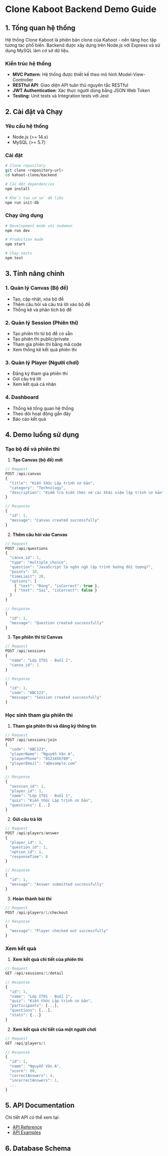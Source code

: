 # Clone Kaboot Backend Demo Guide

## 1. Tổng quan hệ thống

Hệ thống Clone Kaboot là phiên bản clone của Kahoot - nền tảng học tập tương tác phổ biến. Backend được xây dựng trên Node.js với Express và sử dụng MySQL làm cơ sở dữ liệu.

### Kiến trúc hệ thống

- **MVC Pattern**: Hệ thống được thiết kế theo mô hình Model-View-Controller
- **RESTful API**: Giao diện API tuân thủ nguyên tắc RESTful
- **JWT Authentication**: Xác thực người dùng bằng JSON Web Token
- **Testing**: Unit tests và Integration tests với Jest

## 2. Cài đặt và Chạy

### Yêu cầu hệ thống

- Node.js (>= 14.x)
- MySQL (>= 5.7)

### Cài đặt

```bash
# Clone repository
git clone <repository-url>
cd kahoot-clone/backend

# Cài đặt dependencies
npm install

# Khởi tạo cơ sở dữ liệu
npm run init-db
```

### Chạy ứng dụng

```bash
# Development mode với nodemon
npm run dev

# Production mode
npm start

# Chạy tests
npm test
```

## 3. Tính năng chính

### 1. Quản lý Canvas (Bộ đề)

- Tạo, cập nhật, xóa bộ đề
- Thêm câu hỏi và câu trả lời vào bộ đề
- Thống kê và phân tích bộ đề

### 2. Quản lý Session (Phiên thi)

- Tạo phiên thi từ bộ đề có sẵn
- Tạo phiên thi public/private
- Tham gia phiên thi bằng mã code
- Xem thống kê kết quả phiên thi

### 3. Quản lý Player (Người chơi)

- Đăng ký tham gia phiên thi
- Gửi câu trả lời
- Xem kết quả cá nhân

### 4. Dashboard

- Thống kê tổng quan hệ thống
- Theo dõi hoạt động gần đây
- Báo cáo kết quả

## 4. Demo luồng sử dụng

### Tạo bộ đề và phiên thi

1. **Tạo Canvas (bộ đề) mới**

```javascript
// Request
POST /api/canvas
{
  "title": "Kiến thức Lập trình cơ bản",
  "category": "Technology",
  "description": "Kiểm tra kiến thức về các khái niệm lập trình cơ bản"
}

// Response
{
  "id": 1,
  "message": "Canvas created successfully"
}
```

2. **Thêm câu hỏi vào Canvas**

```javascript
// Request
POST /api/questions
{
  "canva_id": 1,
  "type": "multiple_choice",
  "question": "JavaScript là ngôn ngữ lập trình hướng đối tượng?",
  "points": 10,
  "timeLimit": 20,
  "options": [
    { "text": "Đúng", "isCorrect": true },
    { "text": "Sai", "isCorrect": false }
  ]
}

// Response
{
  "id": 1,
  "message": "Question created successfully"
}
```

3. **Tạo phiên thi từ Canvas**

```javascript
// Request
POST /api/sessions
{
  "name": "Lớp IT01 - Buổi 1",
  "canva_id": 1
}

// Response
{
  "id": 1,
  "code": "ABC123",
  "message": "Session created successfully"
}
```

### Học sinh tham gia phiên thi

1. **Tham gia phiên thi và đăng ký thông tin**

```javascript
// Request
POST /api/sessions/join
{
  "code": "ABC123",
  "playerName": "Nguyễn Văn A",
  "playerPhone": "0123456789",
  "playerEmail": "a@example.com"
}

// Response
{
  "session_id": 1,
  "player_id": 1,
  "name": "Lớp IT01 - Buổi 1",
  "quiz": "Kiến thức Lập trình cơ bản",
  "questions": [...]
}
```

2. **Gửi câu trả lời**

```javascript
// Request
POST /api/players/answer
{
  "player_id": 1,
  "question_id": 1,
  "option_id": 1,
  "responseTime": 8
}

// Response
{
  "id": 1,
  "message": "Answer submitted successfully"
}
```

3. **Hoàn thành bài thi**

```javascript
// Request
POST /api/players/1/checkout

// Response
{
  "message": "Player checked out successfully"
}
```

### Xem kết quả

1. **Xem kết quả chi tiết của phiên thi**

```javascript
// Request
GET /api/sessions/1/detail

// Response
{
  "id": 1,
  "name": "Lớp IT01 - Buổi 1",
  "quiz": "Kiến thức Lập trình cơ bản",
  "participants": [...],
  "questions": [...],
  "stats": {...}
}
```

2. **Xem kết quả chi tiết của một người chơi**

```javascript
// Request
GET /api/players/1

// Response
{
  "id": 1,
  "name": "Nguyễn Văn A",
  "score": 80,
  "correctAnswers": 4,
  "incorrectAnswers": 1,
  ...
}
```

## 5. API Documentation

Chi tiết API có thể xem tại:

- [API Reference](./docs/api-reference.md)
- [API Examples](./docs/examples.md)

## 6. Database Schema
